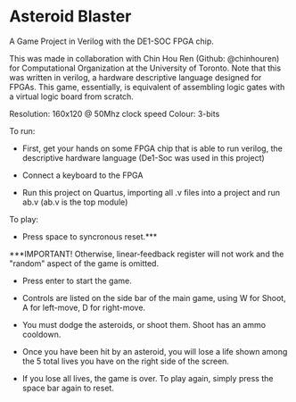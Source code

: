 # Asteroid Blaster

A Game Project in Verilog with the DE1-SOC FPGA chip. 

This was made in collaboration with Chin Hou Ren (Github: @chinhouren) for Computational Organization at the University of Toronto. Note that this was written in verilog, a hardware descriptive language designed for FPGAs. This game, essentially, is equivalent of assembling logic gates with a virtual logic board from scratch. 

Resolution: 160x120 @ 50Mhz clock speed
Colour: 3-bits

To run:

- First, get your hands on some FPGA chip that is able to run verilog, the descriptive hardware language (De1-Soc was used in this project)

- Connect a keyboard to the FPGA

- Run this project on Quartus, importing all .v files into a project and run ab.v (ab.v is the top module)

To play:

- Press space to syncronous reset.***

***IMPORTANT! Otherwise, linear-feedback register will not work and the "random" aspect of the game is omitted.

- Press enter to start the game.

- Controls are listed on the side bar of the main game, using W for Shoot, A for left-move, D for right-move.

- You must dodge the asteroids, or shoot them. Shoot has an ammo cooldown.

- Once you have been hit by an asteroid, you will lose a life shown among the 5 total lives you have on the right side of the screen.

- If you lose all lives, the game is over. To play again, simply press the space bar again to reset.

